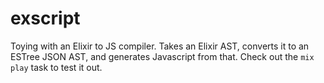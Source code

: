 # exscript

Toying with an Elixir to JS compiler. Takes an Elixir AST, converts it to an ESTree JSON AST, and generates Javascript from that. Check out the `mix play` task to test it out.